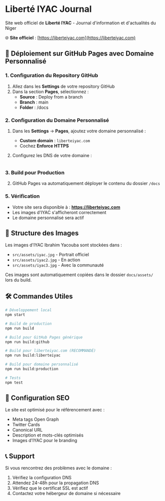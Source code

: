 # Liberté IYAC Journal

Site web officiel de **Liberté IYAC** - Journal d'information et d'actualités du Niger

🌐 **Site officiel** : [https://liberteiyac.com](https://liberteiyac.com)

## 🚀 Déploiement sur GitHub Pages avec Domaine Personnalisé

### 1. Configuration du Repository GitHub

1. Allez dans les **Settings** de votre repository GitHub
2. Dans la section **Pages**, sélectionnez :
   - **Source** : Deploy from a branch
   - **Branch** : main
   - **Folder** : /docs

### 2. Configuration du Domaine Personnalisé

1. Dans les **Settings** → **Pages**, ajoutez votre domaine personnalisé :
   - **Custom domain** : `liberteiyac.com`
   - Cochez **Enforce HTTPS**

2. Configurez les DNS de votre domaine :
   ```
### 3. Build pour Production


2. GitHub Pages va automatiquement déployer le contenu du dossier `/docs`

### 5. Vérification

- Votre site sera disponible à : **https://liberteiyac.com**
- Les images d'IYAC s'afficheront correctement
- Le domaine personnalisé sera actif

## 📁 Structure des Images

Les images d'IYAC Ibrahim Yacouba sont stockées dans :
- `src/assets/iyac.jpg` - Portrait officiel
- `src/assets/iyac2.jpg` - En action  
- `src/assets/iyac3.jpg` - Avec la communauté

Ces images sont automatiquement copiées dans le dossier `docs/assets/` lors du build.

## 🛠️ Commandes Utiles

```bash
# Développement local
npm start

# Build de production
npm run build

# Build pour GitHub Pages générique
npm run build:github

# Build pour liberteiyac.com (RECOMMANDÉ)
npm run build:liberteiyac

# Build pour domaine personnalisé
npm run build:production

# Tests
npm test
```

## 🔧 Configuration SEO

Le site est optimisé pour le référencement avec :
- Meta tags Open Graph
- Twitter Cards
- Canonical URL
- Description et mots-clés optimisés
- Images d'IYAC pour le branding

## 📞 Support

Si vous rencontrez des problèmes avec le domaine :
1. Vérifiez la configuration DNS
2. Attendez 24-48h pour la propagation DNS
3. Vérifiez que le certificat SSL est actif
4. Contactez votre hébergeur de domaine si nécessaire

